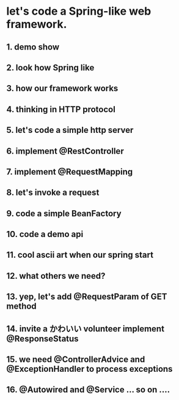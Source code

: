 # let's code a Spring-like web framework.


## 1. demo show

## 2. look how Spring like

## 3. how our framework works

## 4. thinking in HTTP protocol

## 5. let's code a simple http server

## 6. implement @RestController

## 7. implement @RequestMapping

## 8. let's invoke a request

## 9. code a simple BeanFactory

## 10. code a demo api

## 11. cool ascii art when our spring start

## 12. what others we need?

## 13. yep, let's add @RequestParam of GET method

## 14. invite a かわいい volunteer implement @ResponseStatus

## 15. we need @ControllerAdvice and @ExceptionHandler to process exceptions

## 16. @Autowired and @Service ... so on ....

 
